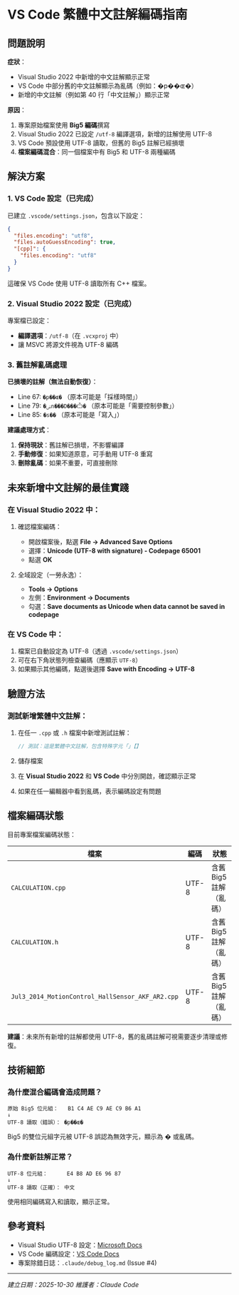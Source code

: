 # VS Code 繁體中文註解編碼指南

## 問題說明

**症狀**：
- Visual Studio 2022 中新增的中文註解顯示正常
- VS Code 中部分舊的中文註解顯示為亂碼（例如：�p��ɶ�）
- 新增的中文註解（例如第 40 行「中文註解」）顯示正常

**原因**：
1. 專案原始檔案使用 **Big5 編碼**撰寫
2. Visual Studio 2022 已設定 `/utf-8` 編譯選項，新增的註解使用 UTF-8
3. VS Code 預設使用 UTF-8 讀取，但舊的 Big5 註解已經損壞
4. **檔案編碼混合**：同一個檔案中有 Big5 和 UTF-8 兩種編碼

## 解決方案

### 1. VS Code 設定（已完成）

已建立 `.vscode/settings.json`，包含以下設定：

```json
{
  "files.encoding": "utf8",
  "files.autoGuessEncoding": true,
  "[cpp]": {
    "files.encoding": "utf8"
  }
}
```

這確保 VS Code 使用 UTF-8 讀取所有 C++ 檔案。

### 2. Visual Studio 2022 設定（已完成）

專案檔已設定：
- **編譯選項**：`/utf-8`（在 `.vcxproj` 中）
- 讓 MSVC 將源文件視為 UTF-8 編碼

### 3. 舊註解亂碼處理

**已損壞的註解（無法自動恢復）**：
- Line 67: `�p��ɶ�` （原本可能是「採樣時間」）
- Line 79: `�ݭn���D���Ѽ�` （原本可能是「需要控制參數」）
- Line 85: `�s��` （原本可能是「寫入」）

**建議處理方式**：
1. **保持現狀**：舊註解已損壞，不影響編譯
2. **手動修復**：如果知道原意，可手動用 UTF-8 重寫
3. **刪除亂碼**：如果不重要，可直接刪除

## 未來新增中文註解的最佳實踐

### 在 Visual Studio 2022 中：

1. 確認檔案編碼：
   - 開啟檔案後，點選 **File → Advanced Save Options**
   - 選擇：**Unicode (UTF-8 with signature) - Codepage 65001**
   - 點選 **OK**

2. 全域設定（一勞永逸）：
   - **Tools → Options**
   - 左側：**Environment → Documents**
   - 勾選：**Save documents as Unicode when data cannot be saved in codepage**

### 在 VS Code 中：

1. 檔案已自動設定為 UTF-8（透過 `.vscode/settings.json`）
2. 可在右下角狀態列檢查編碼（應顯示 `UTF-8`）
3. 如果顯示其他編碼，點選後選擇 **Save with Encoding → UTF-8**

## 驗證方法

### 測試新增繁體中文註解：

1. 在任一 `.cpp` 或 `.h` 檔案中新增測試註解：
   ```cpp
   // 測試：這是繁體中文註解，包含特殊字元「」【】
   ```

2. 儲存檔案

3. 在 **Visual Studio 2022** 和 **VS Code** 中分別開啟，確認顯示正常

4. 如果在任一編輯器中看到亂碼，表示編碼設定有問題

## 檔案編碼狀態

目前專案檔案編碼狀態：

| 檔案 | 編碼 | 狀態 |
|------|------|------|
| `CALCULATION.cpp` | UTF-8 | 含舊 Big5 註解（亂碼） |
| `CALCULATION.h` | UTF-8 | 含舊 Big5 註解（亂碼） |
| `Jul3_2014_MotionControl_HallSensor_AKF_AR2.cpp` | UTF-8 | 含舊 Big5 註解（亂碼） |

**建議**：未來所有新增的註解都使用 UTF-8，舊的亂碼註解可視需要逐步清理或修復。

## 技術細節

### 為什麼混合編碼會造成問題？

```
原始 Big5 位元組：   B1 C4 AE C9 AE C9 B6 A1
↓
UTF-8 讀取（錯誤）： �p��ɶ�
```

Big5 的雙位元組字元被 UTF-8 誤認為無效字元，顯示為 � 或亂碼。

### 為什麼新註解正常？

```
UTF-8 位元組：      E4 B8 AD E6 96 87
↓
UTF-8 讀取（正確）： 中文
```

使用相同編碼寫入和讀取，顯示正常。

## 參考資料

- Visual Studio UTF-8 設定：[Microsoft Docs](https://docs.microsoft.com/en-us/cpp/build/reference/utf-8-set-source-and-executable-character-sets-to-utf-8)
- VS Code 編碼設定：[VS Code Docs](https://code.visualstudio.com/docs/editor/codebasics#_file-encoding-support)
- 專案除錯日誌：`.claude/debug_log.md` (Issue #4)

---

*建立日期：2025-10-30*
*維護者：Claude Code*
